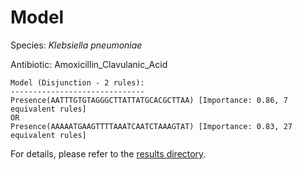 
# Model

Species: *Klebsiella pneumoniae*

Antibiotic: Amoxicillin_Clavulanic_Acid

```
Model (Disjunction - 2 rules):
------------------------------
Presence(AATTTGTGTAGGGCTTATTATGCACGCTTAA) [Importance: 0.86, 7 equivalent rules]
OR
Presence(AAAAATGAAGTTTTAAATCAATCTAAAGTAT) [Importance: 0.83, 27 equivalent rules]

```

For details, please refer to the [results directory](../../../../../results/scm_b/klebsiella%20pneumoniae/amoxicillin_clavulanic_acid/repeat_8/).

